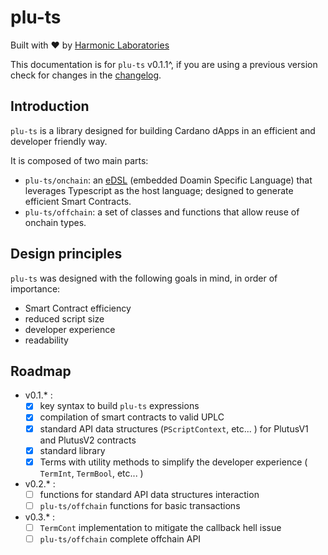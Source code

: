 # plu-ts

Built with ❤️ by [Harmonic Laboratories](https://www.harmoniclabs.tech/)

This documentation is for `plu-ts` v0.1.1^, if you are using a previous version check for changes in the [changelog](https://github.com/HarmonicLabs/plu-ts/blob/main/CHANGELOG.md).

## Introduction

`plu-ts` is a library designed for building Cardano dApps in an efficient and developer friendly way.

It is composed of two main parts:

- `plu-ts/onchain`: an [eDSL](https://en.wikipedia.org/wiki/Domain-specific_language#External_and_Embedded_Domain_Specific_Languages) (embedded Doamin Specific Language) that leverages Typescript as the host language; designed to generate efficient Smart Contracts.
- `plu-ts/offchain`: a set of classes and functions that allow reuse of onchain types.

## Design principles

`plu-ts` was designed with the following goals in mind, in order of importance:

- Smart Contract efficiency
- reduced script size
- developer experience
- readability

## Roadmap

- v0.1.* :
    - [x] key syntax to build `plu-ts` expressions
    - [x] compilation of smart contracts to valid UPLC
    - [x] standard API data structures (`PScriptContext`, etc... ) for PlutusV1 and PlutusV2 contracts
    - [x] standard library
    - [x] Terms with utility methods to simplify the developer experience ( `TermInt`, `TermBool`, etc... )
- v0.2.* :
    - [ ] functions for standard API data structures interaction
    - [ ] `plu-ts/offchain` functions for basic transactions
- v0.3.* :
    - [ ] `TermCont` implementation to mitigate the callback hell issue
    - [ ] `plu-ts/offchain` complete offchain API
